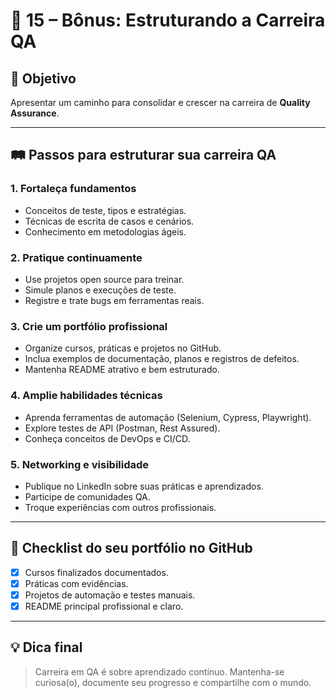 # 📘 15 – Bônus: Estruturando a Carreira QA

## 🎯 Objetivo
Apresentar um caminho para consolidar e crescer na carreira de **Quality Assurance**.

---

## 🛤 Passos para estruturar sua carreira QA

### 1. Fortaleça fundamentos
- Conceitos de teste, tipos e estratégias.
- Técnicas de escrita de casos e cenários.
- Conhecimento em metodologias ágeis.

### 2. Pratique continuamente
- Use projetos open source para treinar.
- Simule planos e execuções de teste.
- Registre e trate bugs em ferramentas reais.

### 3. Crie um portfólio profissional
- Organize cursos, práticas e projetos no GitHub.
- Inclua exemplos de documentação, planos e registros de defeitos.
- Mantenha README atrativo e bem estruturado.

### 4. Amplie habilidades técnicas
- Aprenda ferramentas de automação (Selenium, Cypress, Playwright).
- Explore testes de API (Postman, Rest Assured).
- Conheça conceitos de DevOps e CI/CD.

### 5. Networking e visibilidade
- Publique no LinkedIn sobre suas práticas e aprendizados.
- Participe de comunidades QA.
- Troque experiências com outros profissionais.

---

## 📌 Checklist do seu portfólio no GitHub
- [x] Cursos finalizados documentados.
- [x] Práticas com evidências.
- [x] Projetos de automação e testes manuais.
- [x] README principal profissional e claro.

---

## 💡 Dica final
> Carreira em QA é sobre aprendizado contínuo. Mantenha-se curiosa(o), documente seu progresso e compartilhe com o mundo.

